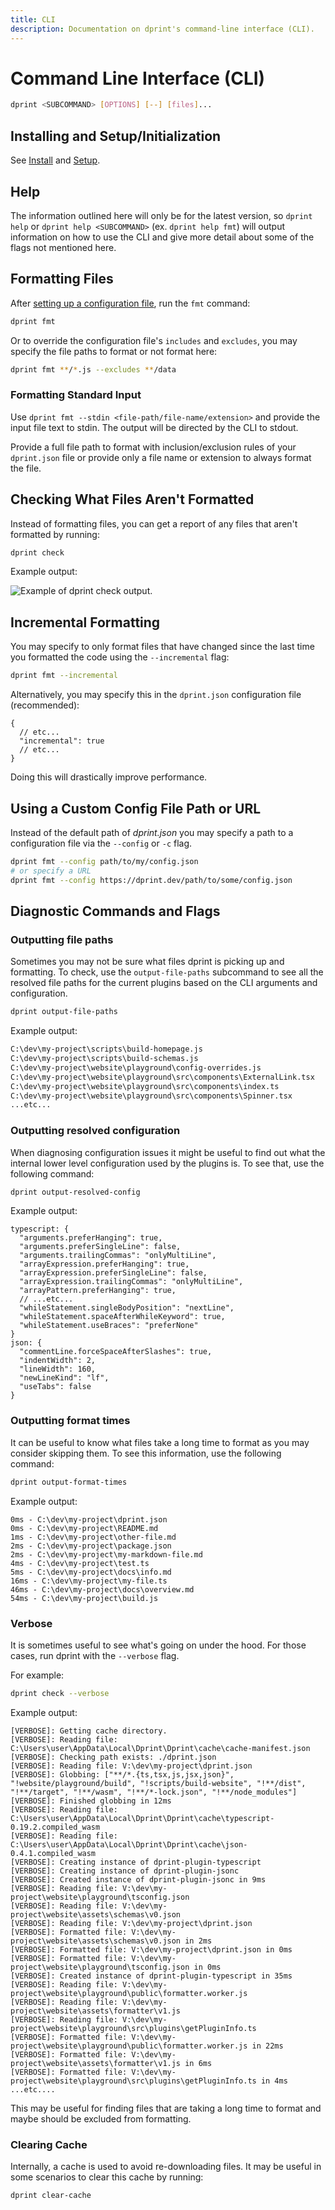 ```yaml
---
title: CLI
description: Documentation on dprint's command-line interface (CLI).
---
```


# Command Line Interface (CLI)

```bash
dprint <SUBCOMMAND> [OPTIONS] [--] [files]...
```

## Installing and Setup/Initialization

See [Install](/install) and [Setup](/setup).

## Help

The information outlined here will only be for the latest version, so `dprint help` or `dprint help <SUBCOMMAND>` (ex. `dprint help fmt`) will output information on how to use the CLI and give more detail about some of the flags not mentioned here.

## Formatting Files

After [setting up a configuration file](/setup), run the `fmt` command:

```bash
dprint fmt
```

Or to override the configuration file's `includes` and `excludes`, you may specify the file paths to format or not format here:

```bash
dprint fmt **/*.js --excludes **/data
```

### Formatting Standard Input

Use `dprint fmt --stdin <file-path/file-name/extension>` and provide the input file text to stdin. The output will be directed by the CLI to stdout.

Provide a full file path to format with inclusion/exclusion rules of your `dprint.json` file or provide only a file name or extension to always format the file.

## Checking What Files Aren't Formatted

Instead of formatting files, you can get a report of any files that aren't formatted by running:

```bash
dprint check
```

Example output:

![Example of dprint check output.](/images/check-example.png "Example of dprint check output.")

## Incremental Formatting

You may specify to only format files that have changed since the last time you formatted the code using the `--incremental` flag:

```bash
dprint fmt --incremental
```

Alternatively, you may specify this in the `dprint.json` configuration file (recommended):

```jsonc
{
  // etc...
  "incremental": true
  // etc...
}
```

Doing this will drastically improve performance.

## Using a Custom Config File Path or URL

Instead of the default path of _dprint.json_ you may specify a path to a configuration file via the `--config` or `-c` flag.

```bash
dprint fmt --config path/to/my/config.json
# or specify a URL
dprint fmt --config https://dprint.dev/path/to/some/config.json
```

## Diagnostic Commands and Flags

### Outputting file paths

Sometimes you may not be sure what files dprint is picking up and formatting. To check, use the `output-file-paths` subcommand to see all the resolved file paths for the current plugins based on the CLI arguments and configuration.

```bash
dprint output-file-paths
```

Example output:

```bash
C:\dev\my-project\scripts\build-homepage.js
C:\dev\my-project\scripts\build-schemas.js
C:\dev\my-project\website\playground\config-overrides.js
C:\dev\my-project\website\playground\src\components\ExternalLink.tsx
C:\dev\my-project\website\playground\src\components\index.ts
C:\dev\my-project\website\playground\src\components\Spinner.tsx
...etc...
```

### Outputting resolved configuration

When diagnosing configuration issues it might be useful to find out what the internal lower level configuration used by the plugins is. To see that, use the following command:

```bash
dprint output-resolved-config
```

Example output:

```text
typescript: {
  "arguments.preferHanging": true,
  "arguments.preferSingleLine": false,
  "arguments.trailingCommas": "onlyMultiLine",
  "arrayExpression.preferHanging": true,
  "arrayExpression.preferSingleLine": false,
  "arrayExpression.trailingCommas": "onlyMultiLine",
  "arrayPattern.preferHanging": true,
  // ...etc...
  "whileStatement.singleBodyPosition": "nextLine",
  "whileStatement.spaceAfterWhileKeyword": true,
  "whileStatement.useBraces": "preferNone"
}
json: {
  "commentLine.forceSpaceAfterSlashes": true,
  "indentWidth": 2,
  "lineWidth": 160,
  "newLineKind": "lf",
  "useTabs": false
}
```

### Outputting format times

It can be useful to know what files take a long time to format as you may consider skipping them. To see this information, use the following command:

```bash
dprint output-format-times
```

Example output:

```text
0ms - C:\dev\my-project\dprint.json
0ms - C:\dev\my-project\README.md
1ms - C:\dev\my-project\other-file.md
2ms - C:\dev\my-project\package.json
2ms - C:\dev\my-project\my-markdown-file.md
4ms - C:\dev\my-project\test.ts
5ms - C:\dev\my-project\docs\info.md
16ms - C:\dev\my-project\my-file.ts
46ms - C:\dev\my-project\docs\overview.md
54ms - C:\dev\my-project\build.js
```

### Verbose

It is sometimes useful to see what's going on under the hood. For those cases, run dprint with the `--verbose` flag.

For example:

```bash
dprint check --verbose
```

Example output:

```text
[VERBOSE]: Getting cache directory.
[VERBOSE]: Reading file: C:\Users\user\AppData\Local\Dprint\Dprint\cache\cache-manifest.json
[VERBOSE]: Checking path exists: ./dprint.json
[VERBOSE]: Reading file: V:\dev\my-project\dprint.json
[VERBOSE]: Globbing: ["**/*.{ts,tsx,js,jsx,json}", "!website/playground/build", "!scripts/build-website", "!**/dist", "!**/target", "!**/wasm", "!**/*-lock.json", "!**/node_modules"]
[VERBOSE]: Finished globbing in 12ms
[VERBOSE]: Reading file: C:\Users\user\AppData\Local\Dprint\Dprint\cache\typescript-0.19.2.compiled_wasm
[VERBOSE]: Reading file: C:\Users\user\AppData\Local\Dprint\Dprint\cache\json-0.4.1.compiled_wasm
[VERBOSE]: Creating instance of dprint-plugin-typescript
[VERBOSE]: Creating instance of dprint-plugin-jsonc
[VERBOSE]: Created instance of dprint-plugin-jsonc in 9ms
[VERBOSE]: Reading file: V:\dev\my-project\website\playground\tsconfig.json
[VERBOSE]: Reading file: V:\dev\my-project\website\assets\schemas\v0.json
[VERBOSE]: Reading file: V:\dev\my-project\dprint.json
[VERBOSE]: Formatted file: V:\dev\my-project\website\assets\schemas\v0.json in 2ms
[VERBOSE]: Formatted file: V:\dev\my-project\dprint.json in 0ms
[VERBOSE]: Formatted file: V:\dev\my-project\website\playground\tsconfig.json in 0ms
[VERBOSE]: Created instance of dprint-plugin-typescript in 35ms
[VERBOSE]: Reading file: V:\dev\my-project\website\playground\public\formatter.worker.js
[VERBOSE]: Reading file: V:\dev\my-project\website\assets\formatter\v1.js
[VERBOSE]: Reading file: V:\dev\my-project\website\playground\src\plugins\getPluginInfo.ts
[VERBOSE]: Formatted file: V:\dev\my-project\website\playground\public\formatter.worker.js in 22ms
[VERBOSE]: Formatted file: V:\dev\my-project\website\assets\formatter\v1.js in 6ms
[VERBOSE]: Formatted file: V:\dev\my-project\website\playground\src\plugins\getPluginInfo.ts in 4ms
...etc....
```

This may be useful for finding files that are taking a long time to format and maybe should be excluded from formatting.

### Clearing Cache

Internally, a cache is used to avoid re-downloading files. It may be useful in some scenarios to clear this cache by running:

```bash
dprint clear-cache
```
